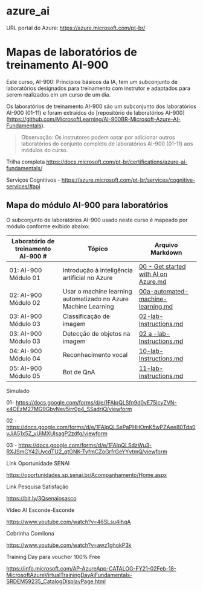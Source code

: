 # azure_ai


URL portal do Azure: https://azure.microsoft.com/pt-br/


# Mapas de laboratórios de treinamento AI-900

Este curso, AI-900: Princípios básicos da IA, tem um subconjunto de laboratórios designados para treinamento com instrutor e adaptados para serem realizados em um curso de um dia.

Os laboratórios de treinamento AI-900 são um subconjunto dos laboratórios AI-900 (01-11) e foram extraídos do [repositório de laboratórios AI-900]
(https://github.com/MicrosoftLearning/AI-900BR-Microsoft-Azure-AI-Fundamentals).

> Observação: Os instrutores podem optar por adicionar outros laboratórios do conjunto completo de laboratórios AI-900 (01-11) aos módulos do curso.

Trilha completa
https://docs.microsoft.com/pt-br/certifications/azure-ai-fundamentals/

Serviços Cognitivos - 
https://azure.microsoft.com/pt-br/services/cognitive-services/#api

## Mapa do módulo AI-900 para laboratórios

O subconjunto de laboratórios AI-900 usado neste curso é mapeado por módulo conforme exibido abaixo: 

| Laboratório de treinamento AI-900 # | Tópico | Arquivo Markdown |
| --- | --- | --- |
| 01: AI-900 Módulo 01 | Introdução à inteligência artificial no Azure | [00 - Get started with AI on Azure.md](https://docs.microsoft.com/pt-br/learn/modules/get-started-ai-fundamentals/) |
| 02: AI-900 Módulo 02 | Usar o machine learning automatizado no Azure Machine Learning | [00a-automated-machine-learning.md](https://docs.microsoft.com/learn/modules/use-automated-machine-learning/) |
| 03: AI-900 Módulo 03 | Classificação de imagem  | [02-lab-Instructions.md](https://docs.microsoft.com/pt-br/learn/modules/classify-images-custom-vision/) |
| 03: AI-900 Módulo 03 | Detecção de objetos na imagem  | [02 a -lab-Instructions.md](https://docs.microsoft.com/pt-br/learn/modules/detect-objects-images-custom-vision/) |
| 04: AI-900 Módulo 04 | Reconhecimento vocal | [10-lab-Instructions.md](https://docs.microsoft.com/pt-br/learn/modules/recognize-synthesize-speech/) |
| 05: AI-900 Módulo 05 | Bot de QnA | [11-lab-Instructions.md](https://docs.microsoft.com/pt-br/learn/modules/build-faq-chatbot-qna-maker-azure-bot-service/) |

Simulado

01- https://docs.google.com/forms/d/e/1FAIpQLSfn9d0vE75IcyZVN-x4OEzM27MG9GbvNev5irr0p4_SSadrjQ/viewform

02 -  https://docs.google.com/forms/d/e/1FAIpQLSePaPHHOmK5wPZAee80Tda0vJiA51x5Z_vUiMXUIsagP2zdfg/viewform

03 - https://docs.google.com/forms/d/e/1FAIpQLSdzWu3-RXJSmCY42UycdTU2_qtGNK-TyfmCZoGrfrGeYYvtmQ/viewform

Link Oportunidade SENAI

https://oportunidades.sp.senai.br/Acompanhamento/Home.aspx


Link Pesquisa Satisfação 

https://bit.ly/3Qsenaiosasco


Vídeo AI Esconde-Esconde

https://www.youtube.com/watch?v=46SLsu4ihqA

Cobrinha Comilona

https://www.youtube.com/watch?v=awz1ghokP3k


Training Day para voucher 100% Free

https://info.microsoft.com/AP-AzureApp-CATALOG-FY21-02Feb-18-MicrosoftAzureVirtualTrainingDayAiFundamentals-SRDEM59235_CatalogDisplayPage.html
